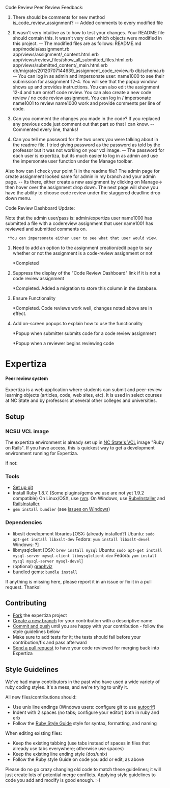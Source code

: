 Code Review Peer Review Feedback:

1) There should be comments for new method is_code_review_assignment?
   -- Added comments to every modified file

2) It wasn't very intuitive as to how to test your changes. Your README file should contain this.
   It wasn't very clear which objects were modified in this project. 
   -- The modified files are as follows:
README.md	
app/models/assignment.rb	
app/views/assignment/_content.html.erb	
app/views/review_files/show_all_submitted_files.html.erb	
app/views/submitted_content/_main.html.erb	
db/migrate/20120707144639_assignment_code_review.rb	
db/schema.rb	
  -- You can log in as admin and impersonate user: name1000 to see their submission for assignment 12-4. You will see that the
     popup window shows up and provides instructions. You can also edit the assignment 12-4 and turn on/off code review.
     You can also create a new code review / no code review assignment.
     You can log in / impersonate name1001 to review name1000 work and provide comments per line of code.


3) Can you comment the changes you made in the code? If you replaced any previous code just comment out that part so that I can know. 
  -- Commented every line, thanks!

4) Can you tell me password for the two users you were talking about in the readme file. I tried giving password as the password as told by the professor but it was not working on your vcl image.
  -- The password for each user is expertiza, but its much easier to log in as admin and use the impersonate user function under the Manage toolbar.

Also how can I check your point 1) in the readme file? The admin page for create assignment looked same for admin in my branch and your admin page.
  -- Its there, either create a new assignment by clicking on Manage-> then hover over the assignment drop down. The next page will show you have the ability
  to choose code review under the staggered deadline drop down menu.



Code Review Dashboard Update:

Note that the admin user/pass is: admin/expertiza
user name1000 has submitted a file with a codereview assignment that user name1001 has reviewed and submitted comments on.

     *You can impersonate either user to see what that user would view.

1) Need to add an option to the assignment creation/edit page to say whether or not the assignment is a code-review assignment or not
   
     *Completed

2) Suppress the display of the "Code Review Dashboard" link if it is not a code review assignment
  
    *Completed. Added a migration to store this column in the database.

3) Ensure Functionality
   
     *Completed. Code reviews work well, changes noted above are in effect.

4) Add on-screen popups to explain how to use the functionality
   
     *Popup when submitter submits code for a code review assignment
   
     *Popup when a reviewer begins reviewing code

Expertiza
=========

#### Peer review system

Expertiza is a web application where students can submit and peer-review learning objects (articles, code, web sites, etc). It is used in select courses at NC State and by professors at several other colleges and universities.

Setup
-----

### NCSU VCL image

The expertiza environment is already set up in [NC State's VCL](https://vcl.ncsu.edu) image "Ruby on Rails".
If you have access, this is quickest way to get a development environment running for Expertiza.

If not:

### Tools

 * [Set up git](http://help.github.com/set-up-git-redirect)
 * Install Ruby 1.8.7. (Some plugins/gems we use are not yet 1.9.2 compatible)
   On Linux/OSX, use [rvm](http://beginrescueend.com).
   On Windows, use [RubyInstaller](http://rubyinstaller.org) and [RailsInstaller](http://railsinstaller.org).
 * `gem install bundler` (see [issues on Windows](http://matt-hulse.com/articles/2010/01/30/from-zero-to-rails3-on-windows-in-600-seconds/))

### Dependencies

 * libxslt development libraries [OSX: (already installed?) Ubuntu: `sudo apt-get install libxslt-dev` Fedora: `yum install libxslt-devel` Windows: ?]
 * libmysqlclient [OSX: `brew install mysql` Ubuntu: `sudo apt-get install mysql-server mysql-client libmysqlclient-dev` Fedora: `yum install mysql mysql-server mysql-devel`]
 * (optional) [graphviz](http://www.graphviz.org)
 * bundled gems: `bundle install`
 
 If anything is missing here, please report it in an issue or fix it in a pull request. Thanks!

Contributing
------------

 * [Fork](http://help.github.com/fork-a-repo/) the expertiza project
 * [Create a new branch](http://progit.org/book) for your contribution with a descriptive name
 * [Commit and push](http://progit.org/book) until you are happy with your contribution - follow the style guidelines below
 * Make sure to add tests for it; the tests should fail before your contribution/fix and pass afterward
 * [Send a pull request](http://help.github.com/send-pull-requests) to have your code reviewed for merging back into Expertiza

Style Guidelines
----------------

We've had many contributors in the past who have used a wide variety of ruby coding styles. It's a mess, and we're trying to unify it.

All new files/contributions should:

 * Use unix line endings (Windows users: configure git to use [autocrlf](http://help.github.com/line-endings))
 * Indent with 2 spaces (no tabs; configure your editor) both in ruby and erb
 * Follow the [Ruby Style Guide](https://github.com/bbatsov/ruby-style-guide) style for syntax, formatting, and naming

When editing existing files:

 * Keep the existing tabbing (use tabs instead of spaces in files that already use tabs everywhere; otherwise use spaces)
 * Keep the existing line ending style (dos/unix)
 * Follow the Ruby style Guide on code you add or edit, as above

Please do no go crazy changing old code to match these guidelines; it will just create lots of potential merge conflicts.
Applying style guidelines to code you add and modify is good enough. :-)

